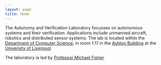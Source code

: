 ```yaml
---
layout: page
title: Home
---
```


<article class="row">

<section class="columns small-12 large-8" >
<div markdown="1">

The Autonomy and Verification Laboratory focusses on autonomous systems and their verification. Applications include unmanned aircraft, robotics and distributed sensor systems.  The lab is located within the [Department of Computer Science](http://intranet.csc.liv.ac.uk), in room 1.17 in the [Ashton Building](https://www.facebook.com/pages/Ashton-Building-Computer-Science-Department-University-Of-Liverpool/147388285329779) at the [University of Liverpool](http://www.liv.ac.uk/).

The laboratory is led by [Professor Michael Fisher](https://cgi.csc.liv.ac.uk/~michael/).
</div>
</section>


</article>
